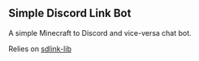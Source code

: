 ## Simple Discord Link Bot

A simple Minecraft to Discord and vice-versa chat bot.

Relies on [sdlink-lib](https://github.com/hypherionmc/sdlink-lib/)
